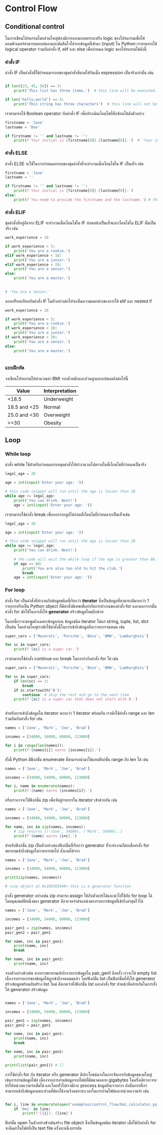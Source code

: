 # Control Flow

## Conditional control

ในการเขียนโปรแกรมโดยส่วนใหญ่ต้องมีการออกแบบตรรกะหรือ logic ของโปรแกรมเพื่อให้คอมพิวเตอร์สามารถตอบสนองและตัดสินใจได้จากข้อมูลที่เข้ามา (input)
ใน Python เราสามารถใช้ logical operator ร่วมกับคำสั่ง if, elif และ else เพื่อกำหนด logic ของโปรแกรมได้ดังนี้

### คำสั่ง IF

คำสั่ง IF เป็นคำสั่งที่ใช้กำหนดกรอบของชุดคำสั่งที่ตามให้รันเมื่อ expression เป็นจริงเท่านั้น เช่น


```Python

if len([23, 45, 56]) == 3:
    print('This list has three items.')  # this line will be executed.

if len('hello,world') == 3:
    print('This string has three characters')  # this line will not be executed.
```

เราสามารถใช้ Boolean operator กับคำสั่ง IF เพื่อประเมินเงื่อนไขที่ซับซ้อนได้ดังตัวอย่าง


```Python
firstname = 'Jane'
lastname = 'Doe'

if firstname != '' and lastname != '':
    print(f'Your initial is {firstname[0]}.{lastname[0]}.')  # 'Your initial is J.D.'
```

### คำสั่ง ELSE

คำสั่ง ELSE จะใช้ในการกำหนดกรอบของชุดคำสั่งที่จะทำงานเมื่อเงื่อนไขใน IF เป็นเท็จ เช่น

```Python
firstname = 'Jane'
lastname = ''

if firstname != '' and lastname != '':
    print(f'Your initial is {firstname[0]}.{lastname[0]}.')
else:
    print(f'You need to provide the firstname and the lastname.') # this line is executed.
```

### คำสั่ง ELIF

ชุดคำสั่งที่อยู่ถัดจาก ELIF จะทำงานเมื่อเงื่อนไขใน IF ก่อนหน้าเป็นเท็จและเงื่อนไขใน ELIF นั้นเป็นจริง เช่น

```Python
work_experience = 18

if work_experience < 5:
    print('You are a rookie.')
elif work_experience < 10:
    print('You are a junior.')
elif work_experience < 20:
    print('You are a senior.')
else:
    print('You are a master.')
    
    
# 'You are a senior.'


```

ลองเปรียบเทียบกับคำสั่ง IF ในตัวอย่างต่อไปจะเห็นความแตกต่างของการใช้ elif และ nested if

```Python
work_experience = 18

if work_experience < 5:
    print('You are a rookie.')
if work_experience < 10:
    print('You are a junior.')
if work_experience < 20:
    print('You are a senior.')
else:
    print('You are a master.')
    

```

### แบบฝึกหัด

จงเขียนโปรแกรมให้คำนวณค่า BMI จากน้ำหนักและส่วนสูงและแปลผลดังต่อไปนี้

|Value|Interpretation|
|------------|----------|
|<18.5|Underweight|
|18.5 and <25| Normal |
|25.0 and <30| Overweight |
|>=30|Obesity|

## Loop

### While loop

คำสั่ง while ใช้สำหรับกำหนดกรอบชุดคำสั่งให้ทำงานวนไปตราบใดที่เงื่อนไขที่กำหนดเป็นจริง

```Python
legal_age = 20

age = int(input('Enter your age: '))

# this code snippet will run until the age is lesser than 20.
while age >= legal_age:
    print('You can drink. Next!')
    age = int(input('Enter your age: '))

```

เราสามารถใช้คำสั่ง break เพื่อออกจากลูปได้ก่อนที่เงื่อนไขที่กำหนดจะเป็นเท็จเช่น

```Python
legal_age = 20

age = int(input('Enter your age: '))

# this code snippet will run until the age is lesser than 20.
while age >= legal_age:
    print('You can drink. Next!')
    
    # the code will exit the while loop if the age is greater than 80. 
    if age >= 80:
        print('You are also too old to hit the club.')
        break
    age = int(input('Enter your age: '))

```


### For loop

คำสั่ง for เป็นคำสั่งที่ทำงานกับข้อมูลชนิดที่เรียกว่า **iterator** ซึ่งเป็นข้อมูลที่สามารถมีมากกว่า 1 รายการหรือเป็น Python object ที่มีคำสั่งพิเศษเพื่อกำกับการทำงานของคำสั่ง for
และนอกจากนั้นคำสั่ง for มักใช้ในการสั่งให้ **generator** สร้างข้อมูลใหม่อีกด้วย

ในบทนี้เราจะขอพูดถึงเฉพาะข้อมูลก่อน ข้อมูลชนิด iterator ได้แก่ string, tuple, list, dict เป็นต้น
โดยส่วนใหญ่เรามักใช้คำสั่งนี้ในการเข้าถึงข้อมูลทีละรายการจนหมด เช่น

```Python
super_cars = ['Maserati', 'Porsche', 'Benz', 'BMW', 'Lamborghini']

for sc in super_cars:
    print(f'{sc} is a super car.')

```

เราสามารถใช้คำสั่ง continue และ break ในการกำกับคำสั่ง for ได้ เช่น

```Python
super_cars = ['Maserati', 'Porsche', 'Benz', 'BMW', 'Lamborghini']

for sc in super_cars:
    if len(sc) == 3:
        break
    if sc.startswith('B'):
        continue  # skip the rest and go to the next item
    print(f'{sc} is a super car that does not start with B.')
    
```

สำหรับการเข้าถึงข้อมูลใน iterator มากกว่า 1 iterator พร้อมกัน เรามักใช้คำสั่ง range และ len ร่วมกันกับคำสั่ง for เช่น

```Python
names = ['Jane', 'Mark', 'Joe', 'Brad']

incomes = [34000, 54000, 60000, 123000]

for i in range(len(names)):
    print(f'{names[i]} earns {incomes[i]}.')
```

ทั้งนี้ Python มีฟังก์ชั่น enumerate ที่สามารถนำมาใช้แทนฟังก์ชั่น range กับ len ได้ เช่น


```Python
names = ['Jane', 'Mark', 'Joe', 'Brad']

incomes = [34000, 54000, 60000, 123000]

for i, name in enumerate(names):
    print(f'{name} earns {incomes[i]}.')
```

หรือเราอาจจะใช้ฟังก์ชั่น zip เพื่อจับคู่รายการใน iterator เข้าด้วยกัน เช่น

```Python
names = ['Jane', 'Mark', 'Joe', 'Brad']

incomes = [34000, 54000, 60000, 123000]

for name, inc in zip(names, incomes):
    # zip returns [('Jane', 34000), ('Mark', 54000)..]
    print(f'{name} earns {inc}.')
```

สำหรับฟังก์ชั่น zip เป็นตัวอย่างของฟังก์ชั่นที่เรียกว่า generator ที่จะทำงานก็ต่อเมื่อคำสั่ง for พยายามเข้าถึงข้อมูลในรายการต่อไป สังเกตได้จาก

```Python
names = ['Jane', 'Mark', 'Joe', 'Brad']

incomes = [34000, 54000, 60000, 123000]

print(zip(names, incomes))

# <zip object at 0x103365940> this is a generator function
```

คำสั่ง generator อย่างเช่น zip สามารถ assign ให้กับตัวแปรได้และนำไปใช้กับ for loop ได้ โดยคุณสมบัติหนึ่งของ generator คือจะจดจำตำแหน่งของรายการข้อมูลที่เข้าถึงล่าสุดไว้ได้

```Python
names = ['Jane', 'Mark', 'Joe', 'Brad']

incomes = [34000, 54000, 60000, 123000]

pair_gen1 = zip(names, incomes)
pair_gen2 = pair_gen1

for name, inc in pair_gen1:
    print(name, inc)
    break

for name, inc in pair_gen2:
    print(name, inc)
```

จากตัวอย่างข้างต้น หากเราพยายามเข้าถึงรายการข้อมูลใน pair_gen1 อีกครั้ง เราจะได้ empty list เนื่องจากรายการของข้อมูลได้ถูกเข้าถึงจนหมดแล้ว
โดยฟังก์ชั่น list เป็นฟังก์ชั่นที่สั่งให้ generator สร้างข้อมูลพร้อมกับสร้าง list ใหม่ สังเกตว่าทั้งฟังก์ชั่น list และคำสั่ง for ทำหน้าที่คล้ายกันในการสั่งให้ generator สร้างข้อมูล

```Python

names = ['Jane', 'Mark', 'Joe', 'Brad']

incomes = [34000, 54000, 60000, 123000]

pair_gen1 = zip(names, incomes)
pair_gen2 = pair_gen1

for name, inc in pair_gen1:
    print(name, inc)
    break

for name, inc in pair_gen2:
    print(name, inc)

print(list(pair_gen1)) # []
```

การใช้คำสั่ง for กับ iterator หรือ generator มีประโยชน์มากในการจัดการกับข้อมูลขนาดใหญ่ เช่นการอ่านข้อมูลไฟล์ เนื่องจากการอ่านข้อมูลจากไฟล์ที่มีขนาดหลาย gigabytes ในครั้งเดียวอาจจะทำให้หน่วยความจำเต็มได้
และโดยทั่วไปเรามักจะ process ข้อมูลทีละรายการ ดังนั้นการที่เราสามารถเข้าถึงข้อมูลเฉพาะส่วนที่ต้องใช้งานจึงลดระยะเวลาในการอ่านไฟล์และหน่วยความจำ เช่น


```Python

for i, line in enumerate(open('examples/control_flow/bmi_calculator.py')):
    if 'bmi' in line:
        print(f'[{i}]: {line}')

```

ฟังก์ชั่น open ในตัวอย่างข้างต้นสร้าง file object ซึ่งเป็นข้อมูลชนิด iterator เมื่อใช้กับคำสั่ง for จะคืนค่าในไฟล์ที่เป็น text file ครั้งละหนึ่งบรรทัด